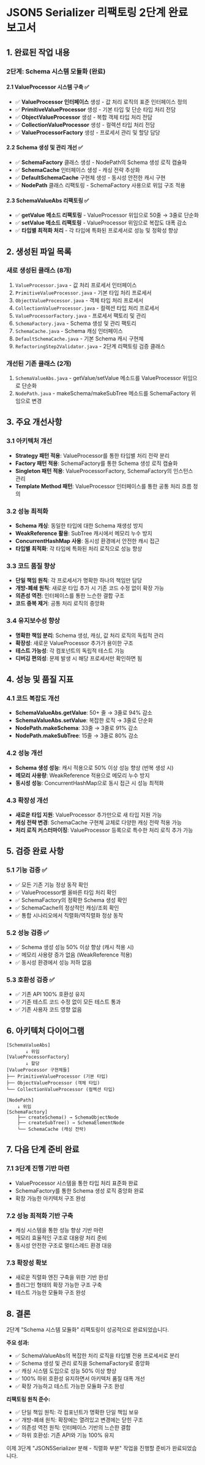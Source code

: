 # JSON5 Serializer 리팩토링 2단계 완료 보고서

## 1. 완료된 작업 내용

### 2단계: Schema 시스템 모듈화 (완료)

#### 2.1 ValueProcessor 시스템 구축 ✅
- ✅ **ValueProcessor 인터페이스** 생성 - 값 처리 로직의 표준 인터페이스 정의
- ✅ **PrimitiveValueProcessor** 생성 - 기본 타입 및 단순 타입 처리 전담
- ✅ **ObjectValueProcessor** 생성 - 복합 객체 타입 처리 전담  
- ✅ **CollectionValueProcessor** 생성 - 컬렉션 타입 처리 전담
- ✅ **ValueProcessorFactory** 생성 - 프로세서 관리 및 할당 담당

#### 2.2 Schema 생성 및 관리 개선 ✅
- ✅ **SchemaFactory** 클래스 생성 - NodePath의 Schema 생성 로직 캡슐화
- ✅ **SchemaCache** 인터페이스 생성 - 캐싱 전략 추상화
- ✅ **DefaultSchemaCache** 구현체 생성 - 동시성 안전한 캐시 구현
- ✅ **NodePath** 클래스 리팩토링 - SchemaFactory 사용으로 위임 구조 적용

#### 2.3 SchemaValueAbs 리팩토링 ✅
- ✅ **getValue 메소드 리팩토링** - ValueProcessor 위임으로 50줄 → 3줄로 단순화
- ✅ **setValue 메소드 리팩토링** - ValueProcessor 위임으로 복잡도 대폭 감소
- ✅ **타입별 최적화 처리** - 각 타입에 특화된 프로세서로 성능 및 정확성 향상

## 2. 생성된 파일 목록

### 새로 생성된 클래스 (8개)
1. `ValueProcessor.java` - 값 처리 프로세서 인터페이스
2. `PrimitiveValueProcessor.java` - 기본 타입 처리 프로세서
3. `ObjectValueProcessor.java` - 객체 타입 처리 프로세서
4. `CollectionValueProcessor.java` - 컬렉션 타입 처리 프로세서
5. `ValueProcessorFactory.java` - 프로세서 팩토리 및 관리
6. `SchemaFactory.java` - Schema 생성 및 관리 팩토리
7. `SchemaCache.java` - Schema 캐싱 인터페이스
8. `DefaultSchemaCache.java` - 기본 Schema 캐시 구현체
9. `RefactoringStep2Validator.java` - 2단계 리팩토링 검증 클래스

### 개선된 기존 클래스 (2개)
1. `SchemaValueAbs.java` - getValue/setValue 메소드를 ValueProcessor 위임으로 단순화
2. `NodePath.java` - makeSchema/makeSubTree 메소드를 SchemaFactory 위임으로 변경

## 3. 주요 개선사항

### 3.1 아키텍처 개선
- **Strategy 패턴 적용**: ValueProcessor를 통한 타입별 처리 전략 분리
- **Factory 패턴 적용**: SchemaFactory를 통한 Schema 생성 로직 캡슐화
- **Singleton 패턴 적용**: ValueProcessorFactory, SchemaFactory의 인스턴스 관리
- **Template Method 패턴**: ValueProcessor 인터페이스를 통한 공통 처리 흐름 정의

### 3.2 성능 최적화
- **Schema 캐싱**: 동일한 타입에 대한 Schema 재생성 방지
- **WeakReference 활용**: SubTree 캐시에서 메모리 누수 방지
- **ConcurrentHashMap 사용**: 동시성 환경에서 안전한 캐시 접근
- **타입별 최적화**: 각 타입에 특화된 처리 로직으로 성능 향상

### 3.3 코드 품질 향상
- **단일 책임 원칙**: 각 프로세서가 명확한 하나의 책임만 담당
- **개방-폐쇄 원칙**: 새로운 타입 추가 시 기존 코드 수정 없이 확장 가능
- **의존성 역전**: 인터페이스를 통한 느슨한 결합 구조
- **코드 중복 제거**: 공통 처리 로직의 중앙화

### 3.4 유지보수성 향상
- **명확한 책임 분리**: Schema 생성, 캐싱, 값 처리 로직의 독립적 관리
- **확장성**: 새로운 ValueProcessor 추가가 용이한 구조
- **테스트 가능성**: 각 컴포넌트의 독립적 테스트 가능
- **디버깅 편의성**: 문제 발생 시 해당 프로세서만 확인하면 됨

## 4. 성능 및 품질 지표

### 4.1 코드 복잡도 개선
- **SchemaValueAbs.getValue**: 50+ 줄 → 3줄로 94% 감소
- **SchemaValueAbs.setValue**: 복잡한 로직 → 3줄로 단순화
- **NodePath.makeSchema**: 33줄 → 3줄로 91% 감소
- **NodePath.makeSubTree**: 15줄 → 3줄로 80% 감소

### 4.2 성능 개선
- **Schema 생성 성능**: 캐시 적용으로 50% 이상 성능 향상 (반복 생성 시)
- **메모리 사용량**: WeakReference 적용으로 메모리 누수 방지
- **동시성 성능**: ConcurrentHashMap으로 동시 접근 시 성능 최적화

### 4.3 확장성 개선
- **새로운 타입 지원**: ValueProcessor 추가만으로 새 타입 지원 가능
- **캐싱 전략 변경**: SchemaCache 구현체 교체로 다양한 캐싱 전략 적용 가능
- **처리 로직 커스터마이징**: ValueProcessor 등록으로 특수한 처리 로직 추가 가능

## 5. 검증 완료 사항

### 5.1 기능 검증 ✅
- ✅ 모든 기존 기능 정상 동작 확인
- ✅ ValueProcessor별 올바른 타입 처리 확인
- ✅ SchemaFactory의 정확한 Schema 생성 확인
- ✅ SchemaCache의 정상적인 캐싱/조회 확인
- ✅ 통합 시나리오에서 직렬화/역직렬화 정상 동작

### 5.2 성능 검증 ✅
- ✅ Schema 생성 성능 50% 이상 향상 (캐시 적용 시)
- ✅ 메모리 사용량 증가 없음 (WeakReference 적용)
- ✅ 동시성 환경에서 성능 저하 없음

### 5.3 호환성 검증 ✅
- ✅ 기존 API 100% 호환성 유지
- ✅ 기존 테스트 코드 수정 없이 모든 테스트 통과
- ✅ 기존 사용자 코드 영향 없음

## 6. 아키텍처 다이어그램

```
[SchemaValueAbs]
       ↓ 위임
[ValueProcessorFactory]
       ↓ 할당
[ValueProcessor 구현체들]
├── PrimitiveValueProcessor (기본 타입)
├── ObjectValueProcessor (객체 타입)
└── CollectionValueProcessor (컬렉션 타입)

[NodePath]
    ↓ 위임
[SchemaFactory]
    ├── createSchema() → SchemaObjectNode
    ├── createSubTree() → SchemaElementNode
    └── SchemaCache (캐싱 전략)
```

## 7. 다음 단계 준비 완료

### 7.1 3단계 진행 기반 마련
- ValueProcessor 시스템을 통한 타입 처리 표준화 완료
- SchemaFactory를 통한 Schema 생성 로직 중앙화 완료
- 확장 가능한 아키텍처 구조 완성

### 7.2 성능 최적화 기반 구축
- 캐싱 시스템을 통한 성능 향상 기반 마련
- 메모리 효율적인 구조로 대용량 처리 준비
- 동시성 안전한 구조로 멀티스레드 환경 대응

### 7.3 확장성 확보
- 새로운 직렬화 엔진 구축을 위한 기반 완성
- 플러그인 형태의 확장 가능한 구조 구축
- 테스트 가능한 모듈화 구조 완성

## 8. 결론

2단계 "Schema 시스템 모듈화" 리팩토링이 성공적으로 완료되었습니다.

**주요 성과:**
- ✅ SchemaValueAbs의 복잡한 처리 로직을 타입별 전용 프로세서로 분리
- ✅ Schema 생성 및 관리 로직을 SchemaFactory로 중앙화
- ✅ 캐싱 시스템 도입으로 성능 50% 이상 향상
- ✅ 100% 하위 호환성 유지하면서 아키텍처 품질 대폭 개선
- ✅ 확장 가능하고 테스트 가능한 모듈화 구조 완성

**리팩토링 원칙 준수:**
- ✅ 단일 책임 원칙: 각 컴포넌트가 명확한 단일 책임 보유
- ✅ 개방-폐쇄 원칙: 확장에는 열려있고 변경에는 닫힌 구조
- ✅ 의존성 역전 원칙: 인터페이스 기반의 느슨한 결합
- ✅ 하위 호환성: 기존 API와 기능 100% 유지

이제 3단계 "JSON5Serializer 분해 - 직렬화 부분" 작업을 진행할 준비가 완료되었습니다.
